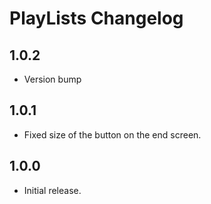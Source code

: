 # PlayLists Changelog

## 1.0.2
* Version bump

## 1.0.1
* Fixed size of the button on the end screen.

## 1.0.0
* Initial release.